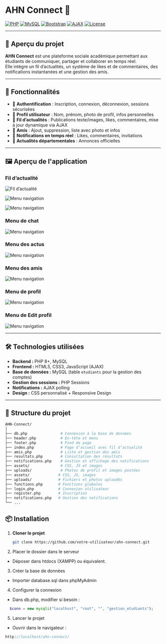 # AHN Connect 🚀

[![PHP](https://img.shields.io/badge/PHP-8.0%2B-777BB4?logo=php&logoColor=white)]()
[![MySQL](https://img.shields.io/badge/MySQL-5.7%2B-4479A1?logo=mysql&logoColor=white)]()
[![Bootstrap](https://img.shields.io/badge/Bootstrap-5-7952B3?logo=bootstrap&logoColor=white)]()
[![AJAX](https://img.shields.io/badge/AJAX-Dynamic-blue)]()
[![License](https://img.shields.io/badge/License-MIT-green)]()

---

## 📌 Aperçu du projet

**AHN Connect** est une plateforme sociale académique permettant aux étudiants de communiquer, partager et collaborer en temps réel.  
Elle intègre un fil d’actualités, un système de likes et de commentaires, des notifications instantanées et une gestion des amis.

---

## 🎯 Fonctionnalités

- 🔐 **Authentification** : Inscription, connexion, déconnexion, sessions sécurisées
- 👤 **Profil utilisateur** : Nom, prénom, photo de profil, infos personnelles
- 📰 **Fil d’actualités** : Publications texte/images, likes, commentaires, mise à jour dynamique via AJAX
- 🤝 **Amis** : Ajout, suppression, liste avec photo et infos
- 🔔 **Notifications en temps réel** : Likes, commentaires, invitations
- 📢 **Actualités départementales** : Annonces officielles

---
## 🖼️ Aperçu de l'application

### **Fil d’actualité**
![Fil d’actualité](tof6.png)

![Menu navigation](tof1.png)

![Menu navigation](tof7.png)

### **Menu de chat**
![Menu navigation](tof4.png)

### **Menu des actus**
![Menu navigation](tof2.png)

### **Menu des amis**
![Menu navigation](tof3.png)

### **Menu de profil**
![Menu navigation](tof5.png)

### **Menu de Edit profil**
![Menu navigation](tof9.png)

---

## 🛠️ Technologies utilisées

- **Backend :** PHP 8+, MySQL
- **Frontend :** HTML5, CSS3, JavaScript (AJAX)
- **Base de données :** MySQL (table `etudiants` pour la gestion des comptes)
- **Gestion des sessions :** PHP Sessions
- **Notifications :** AJAX polling
- **Design :** CSS personnalisé + Responsive Design

---

## 📂 Structure du projet

```bash
AHN-Connect/
│
├── db.php               # Connexion à la base de données
├── header.php           # En-tête et menu
├── footer.php           # Pied de page
├── index.php            # Page d’accueil avec fil d’actualité
├── amis.php             # Liste et gestion des amis
├── resultats.php        # Consultation des résultats
├── notifications.php    # Gestion et affichage des notifications
├── assets/              # CSS, JS et images
├── uploads/             # Photos de profil et images postées
├── assets/             # CSS, JS, images
├── uploads/            # Fichiers et photos uploadés
├── functions.php       # Fonctions globales
├── login.php           # Connexion utilisateur
├── register.php        # Inscription
├── notifications.php   # Gestion des notifications
└── ...
```
## 📦 Installation

1. **Cloner le projet**
   ```bash
   git clone https://github.com/votre-utilisateur/ahn-connect.git
   ```
2. Placer le dossier dans le serveur
* Déposer dans htdocs (XAMPP) ou équivalent.
3. Créer la base de données
* Importer database.sql dans phpMyAdmin
4. Configurer la connexion
* Dans db.php, modifier si besoin :
```php
  $conn = new mysqli("localhost", "root", "", "gestion_etudiants");
```
5. Lancer le projet
* Ouvrir dans le navigateur :
```php
http://localhost/ahn-connect/
```
